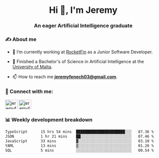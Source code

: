 <h1 align="center">Hi 👋, I'm Jeremy</h1>
<h3 align="center">An eager Artificial Intelligence graduate</h3>

<h3 align="left">✍ About me</h3>

- 🔭 I’m currently working at [RocketFin](https://rocketfin.co) as a Junior Software Developer.

- 🌱 Finished a Bachelor's of Science in Artificial Intelligence at the [University of Malta](https://www.linkedin.com/school/university-of-malta/).

- 📫 How to reach me **jeremyfenech03@gmail.com**.

<h3 align="left">🔗 Connect with me:</h3>
<p align="left">
<a href="https://linkedin.com/in/jeremyfenech" target="blank"><img align="center" src="https://raw.githubusercontent.com/rahuldkjain/github-profile-readme-generator/master/src/images/icons/Social/linked-in-alt.svg" alt="jeremyfenech" height="30" width="40" /></a>
<a href="https://www.leetcode.com/jeremyfen" target="blank"><img align="center" src="https://raw.githubusercontent.com/rahuldkjain/github-profile-readme-generator/master/src/images/icons/Social/leet-code.svg" alt="jeremyfen" height="30" width="40" /></a>
</p>


<h3 align="left">📊 Weekly development breakdown</h3>

<!--START_SECTION:waka-->

```txt
TypeScript      15 hrs 54 mins  ██████████████████████░░░   87.36 %
JSON            1 hr 21 mins    ██░░░░░░░░░░░░░░░░░░░░░░░   07.46 %
JavaScript      33 mins         ▓░░░░░░░░░░░░░░░░░░░░░░░░   03.10 %
YAML            13 mins         ▒░░░░░░░░░░░░░░░░░░░░░░░░   01.26 %
SQL             5 mins          ░░░░░░░░░░░░░░░░░░░░░░░░░   00.54 %
```

<!--END_SECTION:waka-->
